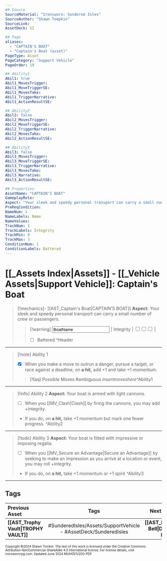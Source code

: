 ```yaml
---
## Source
SourceMaterial: "Ironsworn: Sundered Isles"
SourceAuthor: "Shawn Tompkin"
SourceLink: 
AssetDeck: SI

## Page
aliases:
  - "CAPTAIN'S BOAT"
  - "Captain's Boat (asset)"
PageType: Asset
PageCategory: "Support Vehicle"
PageOrder: 19

## Ability1
Abil1: true
Abil1_MovesTrigger: 
Abil1_MoveTriggerSE: 
Abil1_MovesTake: 
Abil1_TriggerNarrative: 
Abil1_ActionResultSE: 

## Ability2
Abil2: false
Abil2_MovesTrigger: 
Abil2_MoveTriggerSE: 
Abil2_TriggerNarrative: 
Abil2_MovesTake: 
Abil2_ActionResultSE: 

## Ability3
Abil3: false
Abil3_MovesTrigger: 
Abil3_MoveTriggerSE: 
Abil3_TriggerNarrative: 
Abil3_MovesTake: 
Abil3_Narrative: 
Abil3_ActionResultSE: 

## Properties
AssetName: "CAPTAIN'S BOAT"
GameplayRole: 
Aspect: "Your sleek and speedy personal transport can carry a small number of crew or passengers."
PreReqCondition: 
NameNum: 1
NameLabels: Name
NameValues: 
TrackNum: 1
TrackLabels: Integrity
TrackMin: 0
TrackMax: 3
ConditionNum: 1
ConditionLabels: Battered
---
```

# [[_Assets Index|Assets]] - [[_Vehicle Assets|Support Vehicle]]: Captain's Boat

> [!mechanics]- [[AST_Captain's Boat|CAPTAIN'S BOAT]]
> **Aspect:** Your sleek and speedy personal transport can carry a small number of crew or passengers.
> > [!warning] <input type=texbox value="BoatName"> | Integrity | <input type="checkbox" /><input type="checkbox" /><input type="checkbox" /> |
> > - [ ] Battered ^Header
 ___
> [!note] Ability 1
> - [x] When you make a move to outrun a danger, pursue a target, or race against a deadline, on **a hit,** add +1 and take +1 momentum. 
> > [!faq] Possible Moves
> > #ambiguous _insertmoveshere_^Ability1
___
> [!info] Ability 2
> **Aspect:** Your boat is armed with light cannons.
> - [ ] When you [[MV_Clash|Clash]] by firing the cannons, you may add +integrity.
> - If you do, on **a hit,** take +1 momentum but mark one fewer progress. ^Ability2
___
> [!todo] Ability 3
> **Aspect:** Your boat is fitted with impressive or imposing regalia.
> - [ ] When you [[MV_Secure an Advantage|Secure an Advantage]] by seeking to make an impression as you arrive at a location or event, you may roll +integrity.
> - If you do, on **a hit,** take +1 momentum or +1 spirit ^Ability3
___
## Tags

| Previous Asset | Tags | Next Asset |
| :--- | :---: | ---: |
| **[[AST_Trophy Vault\|TROPHY VAULT]]** | #SunderedIsles/Assets/SupportVehicle - #AssetDeck/SunderedIsles | **[[AST_Diving Bell\|DIVING BELL]]** |

<font size=-2>Copyright ©2024 Shawn Tomkin. The text of this work is licensed under the Creative Commons Attribution-NonCommercial-ShareAlike 4.0 International license. For license details, visit ironswornrpg.com. Updated June 2024 MUH051V200-PDF</font>